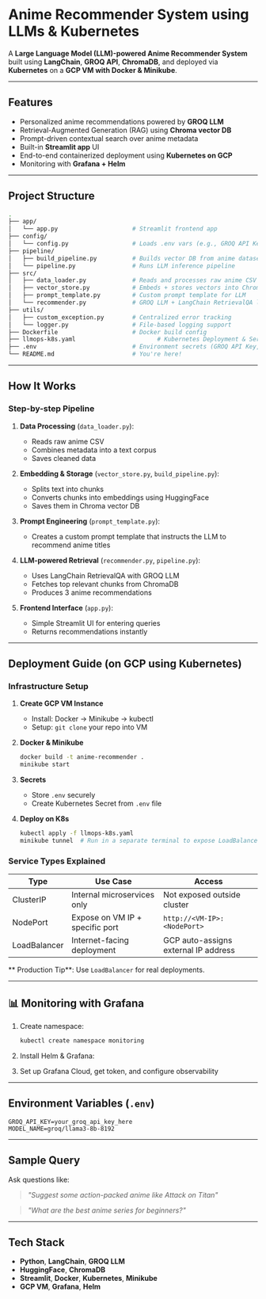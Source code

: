 # Anime Recommender System using LLMs & Kubernetes

A **Large Language Model (LLM)-powered Anime Recommender System** built using **LangChain**, **GROQ API**, **ChromaDB**, and deployed via **Kubernetes** on a **GCP VM with Docker & Minikube**.

---

## Features

* Personalized anime recommendations powered by **GROQ LLM**
* Retrieval-Augmented Generation (RAG) using **Chroma vector DB**
* Prompt-driven contextual search over anime metadata
* Built-in **Streamlit app** UI
* End-to-end containerized deployment using **Kubernetes on GCP**
* Monitoring with **Grafana + Helm**

---

## Project Structure

```bash
.
├── app/
│   └── app.py                     # Streamlit frontend app
├── config/
│   └── config.py                  # Loads .env vars (e.g., GROQ API Key)
├── pipeline/
│   ├── build_pipeline.py          # Builds vector DB from anime dataset
│   └── pipeline.py                # Runs LLM inference pipeline
├── src/
│   ├── data_loader.py             # Reads and processes raw anime CSV data
│   ├── vector_store.py            # Embeds + stores vectors into ChromaDB
│   ├── prompt_template.py         # Custom prompt template for LLM
│   └── recommender.py             # GROQ LLM + LangChain RetrievalQA logic
├── utils/
│   ├── custom_exception.py        # Centralized error tracking
│   └── logger.py                  # File-based logging support
├── Dockerfile                     # Docker build config
├── llmops-k8s.yaml                       # Kubernetes Deployment & Service spec
├── .env                           # Environment secrets (GROQ API Key, etc.)
└── README.md                      # You're here!
```

---

## How It Works

### Step-by-step Pipeline

1. **Data Processing** (`data_loader.py`):

   * Reads raw anime CSV
   * Combines metadata into a text corpus
   * Saves cleaned data

2. **Embedding & Storage** (`vector_store.py`, `build_pipeline.py`):

   * Splits text into chunks
   * Converts chunks into embeddings using HuggingFace
   * Saves them in Chroma vector DB

3. **Prompt Engineering** (`prompt_template.py`):

   * Creates a custom prompt template that instructs the LLM to recommend anime titles

4. **LLM-powered Retrieval** (`recommender.py`, `pipeline.py`):

   * Uses LangChain RetrievalQA with GROQ LLM
   * Fetches top relevant chunks from ChromaDB
   * Produces 3 anime recommendations

5. **Frontend Interface** (`app.py`):

   * Simple Streamlit UI for entering queries
   * Returns recommendations instantly

---

## Deployment Guide (on GCP using Kubernetes)

### Infrastructure Setup

1. **Create GCP VM Instance**

   * Install: Docker → Minikube → kubectl
   * Setup: `git clone` your repo into VM

2. **Docker & Minikube**

   ```bash
   docker build -t anime-recommender .
   minikube start
   ```

3. **Secrets**

   * Store `.env` securely
   * Create Kubernetes Secret from `.env` file

4. **Deploy on K8s**

   ```bash
   kubectl apply -f llmops-k8s.yaml
   minikube tunnel  # Run in a separate terminal to expose LoadBalancer
   ```

### Service Types Explained

| Type         | Use Case                        | Access                               |
| ------------ | ------------------------------- | ------------------------------------ |
| ClusterIP    | Internal microservices only     | Not exposed outside cluster          |
| NodePort     | Expose on VM IP + specific port | `http://<VM-IP>:<NodePort>`          |
| LoadBalancer | Internet-facing deployment      | GCP auto-assigns external IP address |

** Production Tip**: Use `LoadBalancer` for real deployments.

---

## 📊 Monitoring with Grafana

1. Create namespace:

   ```bash
   kubectl create namespace monitoring
   ```

2. Install Helm & Grafana:

3. Set up Grafana Cloud, get token, and configure observability

---

## Environment Variables (`.env`)

```env
GROQ_API_KEY=your_groq_api_key_here
MODEL_NAME=groq/llama3-8b-8192
```

---

## Sample Query

Ask questions like:

> *"Suggest some action-packed anime like Attack on Titan"*

> *"What are the best anime series for beginners?"*

---

## Tech Stack

* **Python**, **LangChain**, **GROQ LLM**
* **HuggingFace**, **ChromaDB**
* **Streamlit**, **Docker**, **Kubernetes**, **Minikube**
* **GCP VM**, **Grafana**, **Helm**

